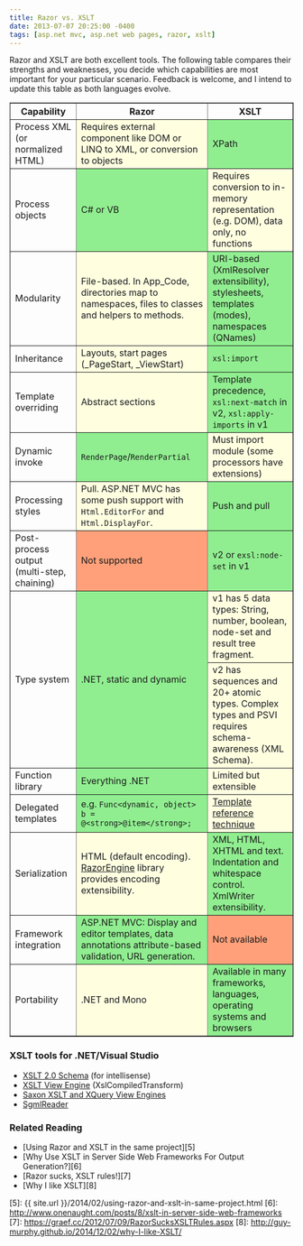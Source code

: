 ```yaml
---
title: Razor vs. XSLT
date: 2013-07-07 20:25:00 -0400
tags: [asp.net mvc, asp.net web pages, razor, xslt]
---
```


Razor and XSLT are both excellent tools. The following table compares their strengths and weaknesses, you decide which capabilities are most important for your particular scenario. Feedback is welcome, and I intend to update this table as both languages evolve.

<table border="1">
   <thead>
      <tr>
         <th>Capability</th>
         <th>Razor</th>
         <th>XSLT</th>
      </tr>
   </thead>
   <tbody>
      <tr>
         <td>Process XML (or normalized HTML)</td>
         <td style="background-color: lightyellow;">Requires external component like DOM or LINQ to XML, 
            or conversion to objects</td>
         <td style="background-color: lightgreen;">XPath</td>
      </tr>
      <tr>
         <td>Process objects</td>
         <td style="background-color: lightgreen;">C# or VB</td>
         <td style="background-color: lightyellow;">Requires conversion to in-memory representation (e.g. DOM), data 
            only, no functions</td>
      </tr>
      <tr>
         <td>Modularity</td>
         <td style="background-color: lightyellow;">File-based. In App_Code, directories map to namespaces, files to 
            classes and helpers to methods.</td>
         <td style="background-color: lightgreen;">URI-based (XmlResolver extensibility), stylesheets, templates (modes), 
            namespaces (QNames)</td>
      </tr>
      <tr>
         <td>Inheritance</td>
         <td style="background-color: lightyellow;">Layouts, start pages (_PageStart, _ViewStart)</td>
         <td style="background-color: lightgreen;"><code>xsl:import</code></td>
      </tr>
      <tr>
         <td>Template overriding</td>
         <td style="background-color: lightyellow;">Abstract sections</td>
         <td style="background-color: lightgreen;">Template precedence, <code>xsl:next-match</code> in v2, <code>xsl:apply-imports</code> in v1</td>
      </tr>
      <tr>
         <td>Dynamic invoke</td>
         <td style="background-color: lightgreen;"><code>RenderPage</code>/<code>RenderPartial</code></td>
         <td style="background-color: lightyellow;">Must import module (some processors have extensions)</td>
      </tr>
      <tr>
         <td>Processing styles</td>
         <td style="background-color: lightyellow;">Pull. ASP.NET MVC has some push support with <code>Html.EditorFor</code> and <code>Html.DisplayFor</code>.</td>
         <td style="background-color: lightgreen;">Push and pull</td>
      </tr>
      <tr>
         <td>Post-process output (multi-step, chaining)</td>
         <td style="background-color: lightsalmon;">Not supported</td>
         <td style="background-color: lightgreen;">v2 or <code>exsl:node-set</code> in v1</td>
      </tr>
      <tr>
         <td rowspan="2">Type system</td>
         <td rowspan="2" style="background-color: lightgreen;">.NET, static and dynamic</td>
         <td style="background-color: lightyellow;">v1 has
            5 data types: String, number, boolean, node-set and result tree fragment. </td>
      </tr>
      <tr>
         <td style="background-color: lightyellow;">v2 has sequences and 20+ atomic types. Complex types and PSVI 
            requires schema-awareness (XML Schema).</td>
      </tr>
      <tr>
         <td>Function library</td>
         <td style="background-color: lightgreen;">Everything .NET</td>
         <td style="background-color: lightyellow;">Limited but extensible</td>
      </tr>
      <tr>
         <td>Delegated templates</td>
         <td style="background-color: lightgreen;">e.g. <code>Func&lt;dynamic, object&gt; b = @&lt;strong&gt;@item&lt;/strong&gt;;</code></td>
         <td style="background-color: lightyellow;"><a href="http://fxsl.sourceforge.net/articles/FuncProg/0.html">Template reference technique</a></td>
      </tr>
      <tr>
         <td>Serialization</td>
         <td style="background-color: lightyellow;">HTML (default encoding). <a href="https://github.com/Antaris/RazorEngine">RazorEngine</a> library provides encoding 
            extensibility.</td>
         <td style="background-color: lightgreen;">XML, HTML, XHTML and text. Indentation and whitespace control. 
            XmlWriter extensibility.</td>
      </tr>
      <tr>
         <td>Framework integration</td>
         <td style="background-color: lightgreen;">ASP.NET MVC: Display and editor templates, data annotations 
            attribute-based validation, URL generation.</td>
         <td style="background-color: lightsalmon;">Not available</td>
      </tr>
      <tr>
         <td>Portability</td>
         <td style="background-color: lightyellow;">.NET and Mono</td>
         <td style="background-color: lightgreen;">Available in many frameworks, languages, operating systems and 
            browsers</td>
      </tr>
   </tbody>
</table>

### XSLT tools for .NET/Visual Studio

- [XSLT 2.0 Schema][1] (for intellisense)
- [XSLT View Engine][2] (XslCompiledTransform)
- [Saxon XSLT and XQuery View Engines][3]
- [SgmlReader][4]

### Related Reading

- [Using Razor and XSLT in the same project][5]
- [Why Use XSLT in Server Side Web Frameworks For Output Generation?][6]
- [Razor sucks, XSLT rules!][7]
- [Why I like XSLT][8]

[1]: http://www.w3.org/2007/11/schema-for-xslt20.xsd
[2]: http://nuget.org/packages/XsltViewEngine
[3]: http://nuget.org/packages/SaxonViewEngine
[4]: http://nuget.org/packages/SgmlReader
[5]: {{ site.url }}/2014/02/using-razor-and-xslt-in-same-project.html
[6]: http://www.onenaught.com/posts/8/xslt-in-server-side-web-frameworks
[7]: https://graef.cc/2012/07/09/RazorSucksXSLTRules.aspx
[8]: http://guy-murphy.github.io/2014/12/02/why-I-like-XSLT/
